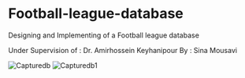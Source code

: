 # Football-league-database

Designing and Implementing of a Football league database

Under Supervision of : Dr. Amirhossein Keyhanipour
By : Sina Mousavi

![Capturedb](https://user-images.githubusercontent.com/95470638/209100115-028ed676-2737-4e41-a6c6-0e89ccc3c94d.PNG)
![Capturedb1](https://user-images.githubusercontent.com/95470638/209100144-b0a2b61e-fc19-4b60-ae59-3d1935ff9c70.PNG)
